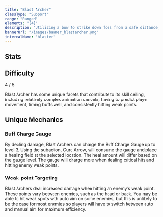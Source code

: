 ```yaml
---
title: "Blast Archer"
classType: "Support"
range: "Ranged"
elements: "[4]"
description: "Utilizing a bow to strike down foes from a safe distance, Blast Archers also provide healing and buffs for allies while applying debuffs to enemies."
bannerUrl: "/images/banner_blastarcher.png"
internalName: "blaster"
---
```


<script>
    import Icon from "@iconify/svelte"
    import Stats from "$lib/components/classes/Stats.svelte"
</script>

## Stats
<Stats />

## Difficulty
<div class="difficulty-box flex box">
    <span>4 / 5</span>
    <Icon icon="fluent:star-28-filled" />
    <Icon icon="fluent:star-28-filled" />
    <Icon icon="fluent:star-28-filled" />
    <Icon icon="fluent:star-28-filled" />
</div>

Blast Archer has some unique facets that contribute to its skill ceiling, including relatively complex animation cancels, having to predict player movement, timing buffs well, and consistently hitting weak points.

## Unique Mechanics

### Buff Charge Gauge
By dealing damage, Blast Archers can charge the Buff Charge Gauge up to level 3. Using the subaction, Cure Arrow, will consume the gauge and place a healing field at the selected location. The heal amount will differ based on the gauge level. The gauge will charge more when dealing critical hits and hitting enemy weak points.

### Weak-point Targeting
Blast Archers deal increased damage when hitting an enemy's weak point. These points vary between enemies, such as the head or back. You may be able to hit weak spots with auto aim on some enemies, but this is unlikely to be the case for most enemies so players will have to switch between auto and manual aim for maximum efficiency.